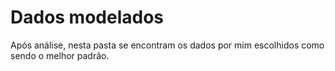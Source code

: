 # Dados modelados 

Após análise, nesta pasta se encontram os dados por mim escolhidos como sendo o melhor padrão.
